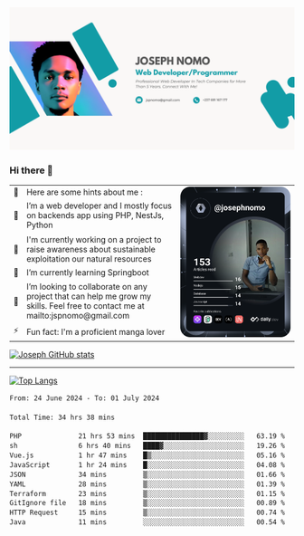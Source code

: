 ![Banner of my profile!](/Joseph_NOMO_NEW.png "Banner")

### Hi there 👋

<!--- | --  | 👋  | Here are some hints about me :                                                                                                 | <td rowspan=6><img src="/devcard.svg" width="400" alt="Joseph NOMO's Dev Card"/></td> |
| --- | --- | ------------------------------------------------------------------------------------------------------------------------------ | ------------------------------------------------------------------------------------- |
| --  | 🔭  | I’m a web developer and I mostly focus on backends app using PHP, NestJs, Python                                               |
| --  | 🦁  | I'm currently working on a project to raise awareness about sustainable exploitation our natural resources                     |
| --  | 🌱  | I’m currently learning Springboot                                                                                              |
| --  | 👯  | I’m looking to collaborate on any project that can help me grow my skills. Feel free to contact me at mailto:jspnomo@gmail.com |
| --  | ⚡  | Fun fact: I'm a proficient manga lover                                                                                         |
--->

<table>
    <tr>
        <td width="1%">👋</td>
        <td width="55%">Here are some hints about me :</td>
        <td rowspan=6 width="44%"><img src="/devcard.svg" width="400" alt="Joseph NOMO's Dev Card"/></td>
    </tr>
    <tr>
        <td>🔭</td>
        <td>I’m a web developer and I mostly focus on backends app using PHP, NestJs, Python</td>
    </tr>
    <tr>
        <td>🦁</td>
        <td>I'm currently working on a project to raise awareness about sustainable exploitation our natural resources</td>
    </tr>
    <tr>
        <td>🌱</td>
        <td>I’m currently learning Springboot</td>
    </tr>
    <tr>
        <td>👯</td>
        <td>I’m looking to collaborate on any project that can help me grow my skills. Feel free to contact me at mailto:jspnomo@gmail.com</td>
    </tr>
    <tr>
        <td>⚡</td>
        <td>Fun fact: I'm a proficient manga lover</td>
    </tr>

</table>

[![Joseph GitHub stats](https://github-readme-stats-seven-sigma-53.vercel.app/api?username=Jspascal)](https://github.com/Jspascal/github-readme-stats)

---

[![Top Langs](https://github-readme-stats-seven-sigma-53.vercel.app/api/top-langs/?username=Jspascal&layout=compact)](https://github.com/Jspascal/github-readme-stats)

<!--START_SECTION:waka-->

```txt
From: 24 June 2024 - To: 01 July 2024

Total Time: 34 hrs 38 mins

PHP              21 hrs 53 mins  ███████████████▓░░░░░░░░░   63.19 %
sh               6 hrs 40 mins   ████▓░░░░░░░░░░░░░░░░░░░░   19.26 %
Vue.js           1 hr 47 mins    █▒░░░░░░░░░░░░░░░░░░░░░░░   05.16 %
JavaScript       1 hr 24 mins    █░░░░░░░░░░░░░░░░░░░░░░░░   04.08 %
JSON             34 mins         ▒░░░░░░░░░░░░░░░░░░░░░░░░   01.66 %
YAML             28 mins         ▒░░░░░░░░░░░░░░░░░░░░░░░░   01.39 %
Terraform        23 mins         ▒░░░░░░░░░░░░░░░░░░░░░░░░   01.15 %
GitIgnore file   18 mins         ▒░░░░░░░░░░░░░░░░░░░░░░░░   00.89 %
HTTP Request     15 mins         ▒░░░░░░░░░░░░░░░░░░░░░░░░   00.74 %
Java             11 mins         ░░░░░░░░░░░░░░░░░░░░░░░░░   00.54 %
```

<!--END_SECTION:waka-->
